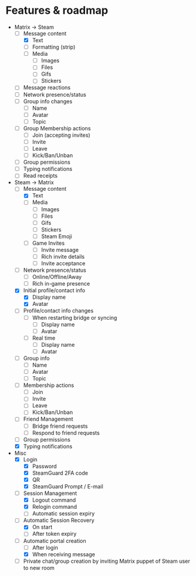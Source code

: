 # Features & roadmap

* Matrix → Steam
  * [ ] Message content
    * [x] Text
    * [ ] Formatting (strip)
    * [ ] Media
      * [ ] Images
      * [ ] Files
      * [ ] Gifs
      * [ ] Stickers
  * [ ] Message reactions
  * [ ] Network presence/status
  * [ ] Group info changes
    * [ ] Name
    * [ ] Avatar
    * [ ] Topic
  * [ ] Group Membership actions
    * [ ] Join (accepting invites)
    * [ ] Invite
    * [ ] Leave
    * [ ] Kick/Ban/Unban
  * [ ] Group permissions
  * [ ] Typing notifications
  * [ ] Read receipts
* Steam → Matrix
  * [ ] Message content
    * [x] Text
    * [ ] Media
      * [ ] Images
      * [ ] Files
      * [ ] Gifs
      * [ ] Stickers
      * [ ] Steam Emoji
    * [ ] Game Invites
      * [ ] Invite message
      * [ ] Rich invite details
      * [ ] Invite acceptance
  * [ ] Network presence/status
    * [ ] Online/Offline/Away
    * [ ] Rich in-game presence
  * [x] Initial profile/contact info
    * [x] Display name
    * [x] Avatar
  * [ ] Profile/contact info changes
    * [ ] When restarting bridge or syncing
        * [ ] Display name
        * [ ] Avatar
    * [ ] Real time
        * [ ] Display name
        * [ ] Avatar
  * [ ] Group info
    * [ ] Name
    * [ ] Avatar
    * [ ] Topic
  * [ ] Membership actions
    * [ ] Join
    * [ ] Invite
    * [ ] Leave
    * [ ] Kick/Ban/Unban
  * [ ] Friend Management
    * [ ] Bridge friend requests
    * [ ] Respond to friend requests
  * [ ] Group permissions
  * [x] Typing notifications
* Misc
  * [x] Login
    * [x] Password
    * [x] SteamGuard 2FA code
    * [x] QR
    * [x] SteamGuard Prompt / E-mail
  * [ ] Session Management
    * [x] Logout command
    * [x] Relogin command
    * [ ] Automatic session expiry
  * [ ] Automatic Session Recovery
    * [x] On start
    * [ ] After token expiry
  * [ ] Automatic portal creation
    * [ ] After login
    * [x] When receiving message
  * [ ] Private chat/group creation by inviting Matrix puppet of Steam user to new room